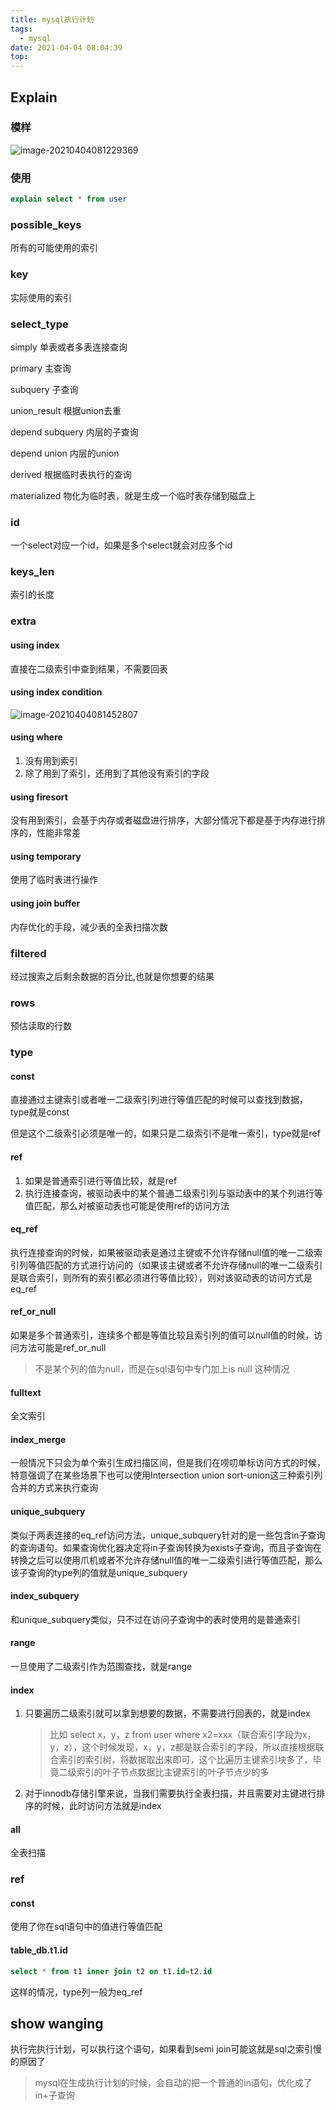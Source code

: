 ```yaml
---
title: mysql执行计划
tags:
  - mysql
date: 2021-04-04 08:04:39
top:
---
```


## Explain

### 模样

![image-20210404081229369](https://gitee.com/flow_disaster/blog-map-bed/raw/master/img/image-20210404081229369.png)

### 使用

```sql
explain select * from user
```

### possible_keys

所有的可能使用的索引

### key

实际使用的索引

### select_type

simply  单表或者多表连接查询

primary  主查询

subquery 子查询

union_result  根据union去重

depend subquery  内层的子查询

depend union   内层的union

derived  根据临时表执行的查询

materialized  物化为临时表，就是生成一个临时表存储到磁盘上

### id

一个select对应一个id，如果是多个select就会对应多个id

### keys_len

索引的长度

### extra

#### using index

直接在二级索引中查到结果，不需要回表

#### using index condition

![image-20210404081452807](https://gitee.com/flow_disaster/blog-map-bed/raw/master/img/image-20210404081452807.png)

#### using where

1. 没有用到索引
2. 除了用到了索引，还用到了其他没有索引的字段

#### using firesort

没有用到索引，会基于内存或者磁盘进行排序，大部分情况下都是基于内存进行排序的，性能非常差

#### using temporary

使用了临时表进行操作

#### using join buffer

内存优化的手段，减少表的全表扫描次数

### filtered

经过搜索之后剩余数据的百分比,也就是你想要的结果

### rows

预估读取的行数

### type

#### const

直接通过主键索引或者唯一二级索引列进行等值匹配的时候可以查找到数据，type就是const

但是这个二级索引必须是唯一的，如果只是二级索引不是唯一索引，type就是ref

#### ref

1. 如果是普通索引进行等值比较，就是ref
2. 执行连接查询，被驱动表中的某个普通二级索引列与驱动表中的某个列进行等值匹配，那么对被驱动表也可能是使用ref的访问方法

#### eq_ref

执行连接查询的时候，如果被驱动表是通过主键或不允许存储null值的唯一二级索引列等值匹配的方式进行访问的（如果该主键或者不允许存储null的唯一二级索引是联合索引，则所有的索引都必须进行等值比较），则对该驱动表的访问方式是eq_ref

#### ref_or_null

如果是多个普通索引，连续多个都是等值比较且索引列的值可以null值的时候，访问方法可能是ref_or_null

> 不是某个列的值为null，而是在sql语句中专门加上is null 这种情况

#### fulltext

全文索引

#### index_merge

一般情况下只会为单个索引生成扫描区间，但是我们在唠叨单标访问方式的时候，特意强调了在某些场景下也可以使用Intersection union sort-union这三种索引列合并的方式来执行查询

#### unique_subquery

类似于两表连接的eq_ref访问方法，unique_subquery针对的是一些包含in子查询的查询语句。如果查询优化器决定将in子查询转换为exists子查询，而且子查询在转换之后可以使用爪机或者不允许存储null值的唯一二级索引进行等值匹配，那么该子查询的type列的值就是unique_subquery

#### index_subquery

和unique_subquery类似，只不过在访问子查询中的表时使用的是普通索引

#### range

一旦使用了二级索引作为范围查找，就是range

#### index

1. 只要遍历二级索引就可以拿到想要的数据，不需要进行回表的，就是index

   >比如 select x，y，z from user where x2=xxx（联合索引字段为x，y，z），这个时候发现，x，y，z都是联合索引的字段，所以直接根据联合索引的索引树，将数据取出来即可，这个比遍历主键索引块多了，毕竟二级索引的叶子节点数据比主键索引的叶子节点少的多

2. 对于innodb存储引擎来说，当我们需要执行全表扫描，并且需要对主键进行排序的时候，此时访问方法就是index

#### all

全表扫描

### ref

#### const

使用了你在sql语句中的值进行等值匹配

#### table_db.t1.id

```sql
select * from t1 inner join t2 on t1.id=t2.id
```

这样的情况，type列一般为eq_ref

## show wanging

执行完执行计划，可以执行这个语句，如果看到semi join可能这就是sql之索引慢的原因了

> mysql在生成执行计划的时候，会自动的把一个普通的in语句，优化成了in+子查询